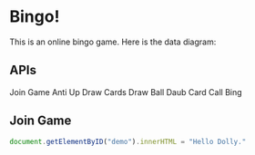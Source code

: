 # Bingo!
This is an online bingo game. Here is the data diagram:

## APIs
Join Game
Anti Up
Draw Cards
Draw Ball
Daub Card
Call Bing

## Join Game
``` javascript
document.getElementByID("demo").innerHTML = "Hello Dolly."

```
